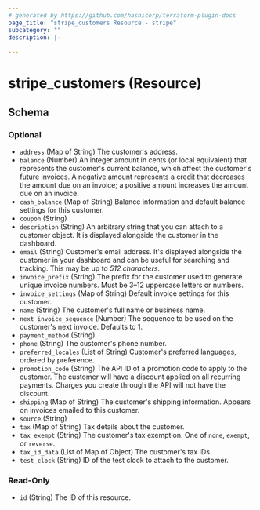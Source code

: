 ```yaml
---
# generated by https://github.com/hashicorp/terraform-plugin-docs
page_title: "stripe_customers Resource - stripe"
subcategory: ""
description: |-
  
---
```


# stripe_customers (Resource)





<!-- schema generated by tfplugindocs -->
## Schema

### Optional

- `address` (Map of String) The customer's address.
- `balance` (Number) An integer amount in cents (or local equivalent) that represents the customer's current balance, which affect the customer's future invoices. A negative amount represents a credit that decreases the amount due on an invoice; a positive amount increases the amount due on an invoice.
- `cash_balance` (Map of String) Balance information and default balance settings for this customer.
- `coupon` (String)
- `description` (String) An arbitrary string that you can attach to a customer object. It is displayed alongside the customer in the dashboard.
- `email` (String) Customer's email address. It's displayed alongside the customer in your dashboard and can be useful for searching and tracking. This may be up to *512 characters*.
- `invoice_prefix` (String) The prefix for the customer used to generate unique invoice numbers. Must be 3–12 uppercase letters or numbers.
- `invoice_settings` (Map of String) Default invoice settings for this customer.
- `name` (String) The customer's full name or business name.
- `next_invoice_sequence` (Number) The sequence to be used on the customer's next invoice. Defaults to 1.
- `payment_method` (String)
- `phone` (String) The customer's phone number.
- `preferred_locales` (List of String) Customer's preferred languages, ordered by preference.
- `promotion_code` (String) The API ID of a promotion code to apply to the customer. The customer will have a discount applied on all recurring payments. Charges you create through the API will not have the discount.
- `shipping` (Map of String) The customer's shipping information. Appears on invoices emailed to this customer.
- `source` (String)
- `tax` (Map of String) Tax details about the customer.
- `tax_exempt` (String) The customer's tax exemption. One of `none`, `exempt`, or `reverse`.
- `tax_id_data` (List of Map of Object) The customer's tax IDs.
- `test_clock` (String) ID of the test clock to attach to the customer.

### Read-Only

- `id` (String) The ID of this resource.


